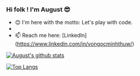 ### **Hi folk !** I'm August :sunglasses:
- 😊 I'm here with the motto: Let's play with code.
- 
- 📫 Reach me here: [LinkedIn] (https://www.linkedin.com/in/vongocminhthuw/)


[![August's github stats](https://github-readme-stats.vercel.app/api?username=augustisme&count_private=true&show_icons=true&theme=radical&hide_rank=false)](https://github.com/anuraghazra/github-readme-stats)

[![Top Langs](https://github-readme-stats.vercel.app/api/top-langs/?username=augustisme)](https://github.com/anuraghazra/github-readme-stats)

